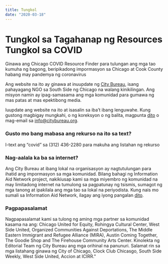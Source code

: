 ```yaml
---
title: Tungkol
date: "2020-03-18"
---
```


# Tungkol sa Tagahanap ng Resources Tungkol sa COVID

Ginawa ang Chicago COVID Resource Finder para tulungan ang mga tao kumuha ng bagong, beripikadong impormasyon sa Chicago at Cook County habang may pandemya ng coronavirus

Ang website na ito ay ginawa at inuupdate ng [City Bureau](https://www.citybureau.org/), isang pahayagang NGO sa South Side ng Chicago na walang kinikilingan. Ang misyon namin ay ipag-samasama ang mga komunidad para gumawa ng mas patas at mas epektibong media.

Iuupdate ang website na ito at isasalin sa iba’t ibang lenguwahe. Kung gustong magbigay mungkahi, o ng koreksyon o ng balita, magpunta [dito](/en/suggest-resource/) o mag-email sa [info@citybureau.org](mailto:info@citybureau.org).

### Gusto mo bang mabasa ang rekurso na ito sa text?

I-text ang “covid” sa (312) 436-2280 para makuha ang listahan ng rekurso

### Nag-aalala ka ba sa internet?

Ang City Bureau at ibang lokal na organisasyon ay nagtutulungan para ihatid ang impormasyon sa mga komunidad. Bilang bahagi ng Information Aid Network project, nakikiusap kami sa mga miyembro ng komunidad na may limitadong internet na tumulong sa pagpatunay ng tsismis, sumagot ng mga tanong at ipakilala ang mga tao sa lokal na periyodista. Kung nais mo sumali sa Information Aid Network, ilagay ang iyong pangalan [dito](https://airtable.com/shrkrEZLHrbGs8szI).

### Pagpapasalamat

Nagpapasalamat kami sa tulong ng aming mga partner sa komunidad kasama na ang: Chicago United for Equity, Rohingya Cultural Center, West Side United, Organized Communities Against Deportations, The Middle Eastern Immigrant and Refugee Alliance (MIRA), Austin Coming Together, The Goodie Shop and The Firehouse Community Arts Center. Kinolekta ng Editorial Team ng City Bureau ang mga orihinal na panunuri. Salamat rin sa mga listahang ginawa ng City of Chicago, Clock Club Chicasgo, South Side Weekly, West Side United, Accion at ICIRR."
